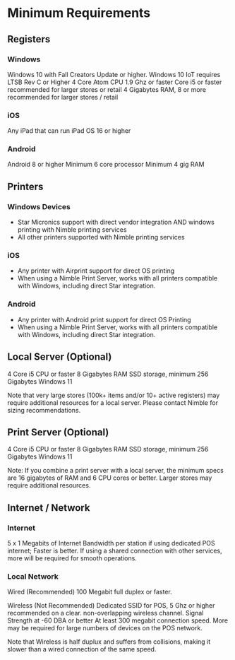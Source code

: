 # Minimum Requirements

## Registers
### Windows
Windows 10 with Fall Creators Update or higher.
Windows 10 IoT requires LTSB Rev C or Higher
4 Core Atom CPU 1.9 Ghz or faster
Core i5 or faster recommended for larger stores or retail
4 Gigabytes RAM, 8 or more recommended for larger stores / retail

### iOS
Any iPad that can run iPad OS 16 or higher

### Android
Android 8 or higher
Minimum 6 core processor
Minimum 4 gig RAM

## Printers
### Windows Devices
- Star Micronics support with direct vendor integration AND windows printing with Nimble printing services
- All other printers supported with Nimble printing services

### iOS
- Any printer with Airprint support for direct OS printing
- When using a Nimble Print Server, works with all printers compatible with Windows, including direct Star integration.

### Android
- Any printer with Android print support for direct OS Printing
- When using a Nimble Print Server, works with all printers compatible with Windows, including direct Star integration.

## Local Server (Optional)
4 Core i5 CPU or faster
8 Gigabytes RAM
SSD storage, minimum 256 Gigabytes
Windows 11

Note that very large stores (100k+ items and/or 10+ active registers) may require additional resources for a local server. Please contact Nimble for sizing recommendations.

## Print Server (Optional)
4 Core i5 CPU or faster
8 Gigabytes RAM
SSD storage, minimum 256 Gigabytes
Windows 11

Note: If you combine a print server with a local server, the minimum specs are 16 gigabytes of RAM and 6 CPU cores or better. Larger stores may require additional resources.

## Internet / Network
### Internet
5 x 1 Megabits of Internet Bandwidth per station if using dedicated POS internet; Faster is better.
If using a shared connection with other services, more will be required for smooth operations.

### Local Network
Wired (Recommended)
100 Megabit full duplex or faster. 

Wireless (Not Recommended)
Dedicated SSID for POS, 5 Ghz or higher recommended on a clear. non-overlapping wireless channel.
Signal Strength at -60 DBA or better
At least 300 megabit connection speed. More may be required for large numbers of devices on the POS network. 

Note that Wireless is half duplux and suffers from collisions, making it slower than a wired connection of the same speed.



